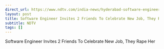 ```yaml
---
direct_url: https://www.ndtv.com/india-news/hyderabad-software-engineer-invites-2-friends-to-celebrate-new-job-they-rape-her-6222756
layout: post
title: Software Engineer Invites 2 Friends To Celebrate New Job, They Rape Her
subtitle: NDTV
tags: []
---
```


Software Engineer Invites 2 Friends To Celebrate New Job, They Rape Her
